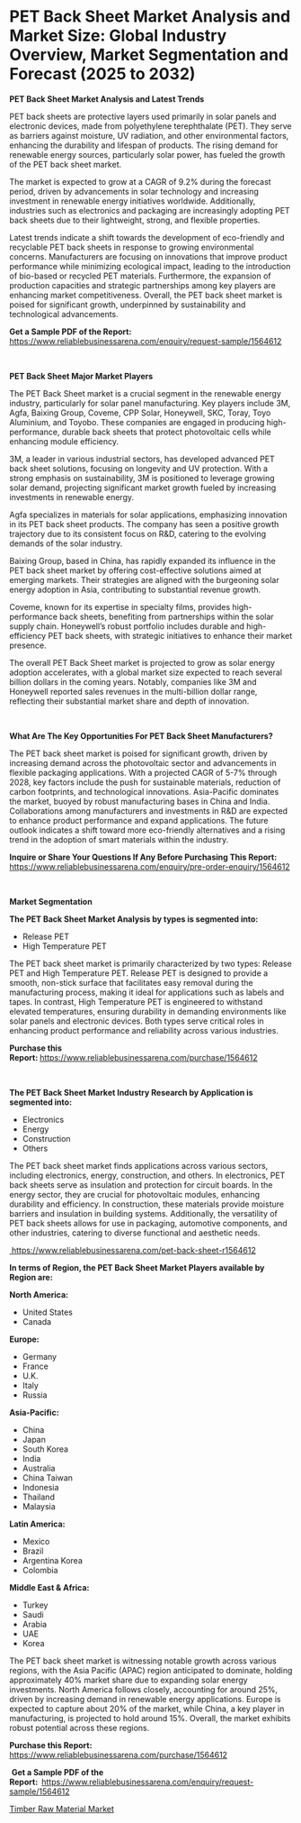 <p><h1>PET Back Sheet Market Analysis and Market Size: Global Industry Overview, Market Segmentation and Forecast (2025 to 2032)</h1></p><p><strong>PET Back Sheet Market Analysis and Latest Trends</strong></p>
<p><p>PET back sheets are protective layers used primarily in solar panels and electronic devices, made from polyethylene terephthalate (PET). They serve as barriers against moisture, UV radiation, and other environmental factors, enhancing the durability and lifespan of products. The rising demand for renewable energy sources, particularly solar power, has fueled the growth of the PET back sheet market. </p><p>The market is expected to grow at a CAGR of 9.2% during the forecast period, driven by advancements in solar technology and increasing investment in renewable energy initiatives worldwide. Additionally, industries such as electronics and packaging are increasingly adopting PET back sheets due to their lightweight, strong, and flexible properties. </p><p>Latest trends indicate a shift towards the development of eco-friendly and recyclable PET back sheets in response to growing environmental concerns. Manufacturers are focusing on innovations that improve product performance while minimizing ecological impact, leading to the introduction of bio-based or recycled PET materials. Furthermore, the expansion of production capacities and strategic partnerships among key players are enhancing market competitiveness. Overall, the PET back sheet market is poised for significant growth, underpinned by sustainability and technological advancements.</p></p>
<p><strong>Get a Sample PDF of the Report:&nbsp;</strong> <a href="https://www.reliablebusinessarena.com/enquiry/request-sample/1564612?utm_campaign=2246&utm_medium=2&utm_source=Github&utm_content=ia&utm_term=01022025&utm_id=pet-back-sheet">https://www.reliablebusinessarena.com/enquiry/request-sample/1564612</a></p>
<p>&nbsp;</p>
<p><strong>PET Back Sheet Major Market Players</strong></p>
<p><p>The PET Back Sheet market is a crucial segment in the renewable energy industry, particularly for solar panel manufacturing. Key players include 3M, Agfa, Baixing Group, Coveme, CPP Solar, Honeywell, SKC, Toray, Toyo Aluminium, and Toyobo. These companies are engaged in producing high-performance, durable back sheets that protect photovoltaic cells while enhancing module efficiency.</p><p>3M, a leader in various industrial sectors, has developed advanced PET back sheet solutions, focusing on longevity and UV protection. With a strong emphasis on sustainability, 3M is positioned to leverage growing solar demand, projecting significant market growth fueled by increasing investments in renewable energy.</p><p>Agfa specializes in materials for solar applications, emphasizing innovation in its PET back sheet products. The company has seen a positive growth trajectory due to its consistent focus on R&D, catering to the evolving demands of the solar industry.</p><p>Baixing Group, based in China, has rapidly expanded its influence in the PET back sheet market by offering cost-effective solutions aimed at emerging markets. Their strategies are aligned with the burgeoning solar energy adoption in Asia, contributing to substantial revenue growth.</p><p>Coveme, known for its expertise in specialty films, provides high-performance back sheets, benefiting from partnerships within the solar supply chain. Honeywell’s robust portfolio includes durable and high-efficiency PET back sheets, with strategic initiatives to enhance their market presence.</p><p>The overall PET Back Sheet market is projected to grow as solar energy adoption accelerates, with a global market size expected to reach several billion dollars in the coming years. Notably, companies like 3M and Honeywell reported sales revenues in the multi-billion dollar range, reflecting their substantial market share and depth of innovation.</p></p>
<p>&nbsp;</p>
<p><strong>What Are The Key Opportunities For PET Back Sheet Manufacturers?</strong></p>
<p><p>The PET back sheet market is poised for significant growth, driven by increasing demand across the photovoltaic sector and advancements in flexible packaging applications. With a projected CAGR of 5-7% through 2028, key factors include the push for sustainable materials, reduction of carbon footprints, and technological innovations. Asia-Pacific dominates the market, buoyed by robust manufacturing bases in China and India. Collaborations among manufacturers and investments in R&D are expected to enhance product performance and expand applications. The future outlook indicates a shift toward more eco-friendly alternatives and a rising trend in the adoption of smart materials within the industry.</p></p>
<p><strong>Inquire or Share Your Questions If Any Before Purchasing This Report:</strong> <a href="https://www.reliablebusinessarena.com/enquiry/pre-order-enquiry/1564612?utm_campaign=2246&utm_medium=2&utm_source=Github&utm_content=ia&utm_term=01022025&utm_id=pet-back-sheet">https://www.reliablebusinessarena.com/enquiry/pre-order-enquiry/1564612</a></p>
<p>&nbsp;</p>
<p><strong>Market Segmentation</strong></p>
<p><strong>The PET Back Sheet Market Analysis by types is segmented into:</strong></p>
<p><ul><li>Release PET</li><li>High Temperature PET</li></ul></p>
<p><p>The PET back sheet market is primarily characterized by two types: Release PET and High Temperature PET. Release PET is designed to provide a smooth, non-stick surface that facilitates easy removal during the manufacturing process, making it ideal for applications such as labels and tapes. In contrast, High Temperature PET is engineered to withstand elevated temperatures, ensuring durability in demanding environments like solar panels and electronic devices. Both types serve critical roles in enhancing product performance and reliability across various industries.</p></p>
<p><strong>Purchase this Report:&nbsp;</strong><a href="https://www.reliablebusinessarena.com/purchase/1564612?utm_campaign=2246&utm_medium=2&utm_source=Github&utm_content=ia&utm_term=01022025&utm_id=pet-back-sheet">https://www.reliablebusinessarena.com/purchase/1564612</a></p>
<p>&nbsp;</p>
<p><strong>The PET Back Sheet Market Industry Research by Application is segmented into:</strong></p>
<p><ul><li>Electronics</li><li>Energy</li><li>Construction</li><li>Others</li></ul></p>
<p><p>The PET back sheet market finds applications across various sectors, including electronics, energy, construction, and others. In electronics, PET back sheets serve as insulation and protection for circuit boards. In the energy sector, they are crucial for photovoltaic modules, enhancing durability and efficiency. In construction, these materials provide moisture barriers and insulation in building systems. Additionally, the versatility of PET back sheets allows for use in packaging, automotive components, and other industries, catering to diverse functional and aesthetic needs.</p></p>
<p><a href="https://www.reliablebusinessarena.com/pet-back-sheet-r1564612?utm_campaign=2246&utm_medium=2&utm_source=Github&utm_content=ia&utm_term=01022025&utm_id=pet-back-sheet">&nbsp;https://www.reliablebusinessarena.com/pet-back-sheet-r1564612</a></p>
<p><strong>In terms of Region, the PET Back Sheet Market Players available by Region are:</strong></p>
<p>
    <p> <strong> North America: </strong>
        <ul>
            <li>United States</li>
            <li>Canada</li>
        </ul>
        </p> 
    <p> <strong> Europe: </strong>
        <ul>
            <li>Germany</li>
            <li>France</li>
            <li>U.K.</li>
            <li>Italy</li>
            <li>Russia</li>
        </ul>
        </p> 
    <p> <strong> Asia-Pacific: </strong>
        <ul>
            <li>China</li>
            <li>Japan</li>
            <li>South Korea</li>
            <li>India</li>
            <li>Australia</li>
            <li>China Taiwan</li>
            <li>Indonesia</li>
            <li>Thailand</li>
            <li>Malaysia</li>
        </ul>
        </p> 
    <p> <strong> Latin America: </strong>
        <ul>
            <li>Mexico</li>
            <li>Brazil</li>
            <li>Argentina Korea</li>
            <li>Colombia</li>
        </ul>
        </p> 
    <p> <strong> Middle East & Africa: </strong>
        <ul>
            <li>Turkey</li>
            <li>Saudi</li>
            <li>Arabia</li>
            <li>UAE</li>
            <li>Korea</li>
        </ul>
    </p>
    </p>
<p><p>The PET back sheet market is witnessing notable growth across various regions, with the Asia Pacific (APAC) region anticipated to dominate, holding approximately 40% market share due to expanding solar energy investments. North America follows closely, accounting for around 25%, driven by increasing demand in renewable energy applications. Europe is expected to capture about 20% of the market, while China, a key player in manufacturing, is projected to hold around 15%. Overall, the market exhibits robust potential across these regions.</p></p>
<p><strong>Purchase this Report: </strong><a href="https://www.reliablebusinessarena.com/purchase/1564612?utm_campaign=2246&utm_medium=2&utm_source=Github&utm_content=ia&utm_term=01022025&utm_id=pet-back-sheet">https://www.reliablebusinessarena.com/purchase/1564612</a></p>
<p>&nbsp;<strong>Get a Sample PDF of the Report:&nbsp;&nbsp;</strong><a href="https://www.reliablebusinessarena.com/enquiry/request-sample/1564612?utm_campaign=2246&utm_medium=2&utm_source=Github&utm_content=ia&utm_term=01022025&utm_id=pet-back-sheet">https://www.reliablebusinessarena.com/enquiry/request-sample/1564612</a></p>
<p><strong></strong></p>
<p><p><a href="https://github.com/skerretflossie9297/Market-Research-Report-List-1/blob/main/timber-raw-material-market.md?utm_campaign=2246&utm_medium=2&utm_source=Github&utm_content=ia&utm_term=01022025&utm_id=pet-back-sheet">Timber Raw Material Market</a></p></p>